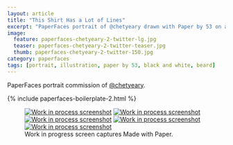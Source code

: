 ```yaml
---
layout: article
title: "This Shirt Has a Lot of Lines"
excerpt: "PaperFaces portrait of @chetyeary drawn with Paper by 53 on an iPad."
image: 
  feature: paperfaces-chetyeary-2-twitter-lg.jpg
  teaser: paperfaces-chetyeary-2-twitter-teaser.jpg
  thumb: paperfaces-chetyeary-2-twitter-150.jpg
category: paperfaces
tags: [portrait, illustration, paper by 53, black and white, beard]
---
```


PaperFaces portrait commission of [@chetyeary](http://twitter.com/chetyeary).

{% include paperfaces-boilerplate-2.html %}

<figure class="third">
  <a href="{{ site.url }}/images/paperfaces-chetyeary-2-process-1-lg.jpg"><img src="{{ site.url }}/images/paperfaces-chetyeary-2-process-1-600.jpg" alt="Work in process screenshot"></a>
  <a href="{{ site.url }}/images/paperfaces-chetyeary-2-process-2-lg.jpg"><img src="{{ site.url }}/images/paperfaces-chetyeary-2-process-2-600.jpg" alt="Work in process screenshot"></a>
  <a href="{{ site.url }}/images/paperfaces-chetyeary-2-process-3-lg.jpg"><img src="{{ site.url }}/images/paperfaces-chetyeary-2-process-3-600.jpg" alt="Work in process screenshot"></a>
  <a href="{{ site.url }}/images/paperfaces-chetyeary-2-process-4-lg.jpg"><img src="{{ site.url }}/images/paperfaces-chetyeary-2-process-4-600.jpg" alt="Work in process screenshot"></a>
  <a href="{{ site.url }}/images/paperfaces-chetyeary-2-process-5-lg.jpg"><img src="{{ site.url }}/images/paperfaces-chetyeary-2-process-5-600.jpg" alt="Work in process screenshot"></a>
  <figcaption>Work in progress screen captures Made with Paper.</figcaption>
</figure>